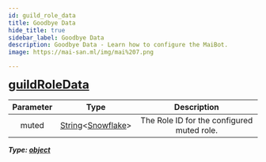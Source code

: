 ```yaml
---
id: guild_role_data
title: Goodbye Data
hide_title: true
sidebar_label: Goodbye Data
description: Goodbye Data - Learn how to configure the MaiBot.
image: https://mai-san.ml/img/mai%207.png

---
```

<b> <font size='5'> [guildRoleData](#) </font>

| Parameter | Type | Description |
|:-:|:-:|:-:|
|muted| [String](https://developer.mozilla.org/en-US/docs/Web/JavaScript/Reference/Global_Objects/String)<[Snowflake](https://discord.js.org/#/docs/main/stable/typedef/Snowflake)> | The Role ID for the configured muted role.

*Type: [object](https://developer.mozilla.org/en-US/docs/Web/JavaScript/Reference/Global_Objects/Object)*
